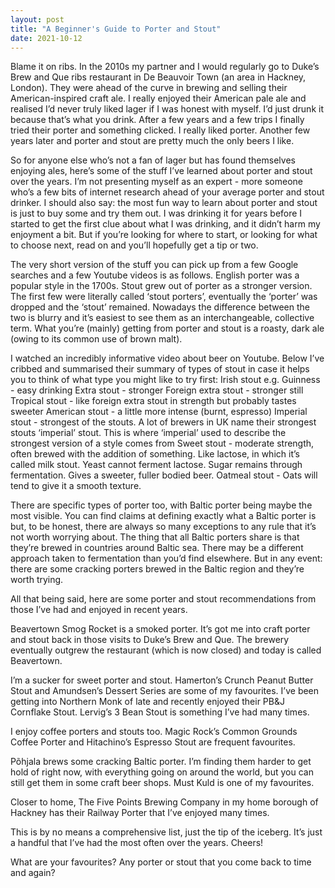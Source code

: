 ```yaml
---
layout: post
title: "A Beginner's Guide to Porter and Stout"
date: 2021-10-12
---
```


Blame it on ribs.
In the 2010s my partner and I would regularly go to Duke’s Brew and Que ribs restaurant in De Beauvoir Town (an area in Hackney, London). They were ahead of the curve in brewing and selling their American-inspired craft ale. I really enjoyed their American pale ale and realised I’d never truly liked lager if I was honest with myself. I’d just drunk it because that’s what you drink. After a few years and a few trips I finally tried their porter and something clicked. I really liked porter. Another few years later and porter and stout are pretty much the only beers I like.

So for anyone else who’s not a fan of lager but has found themselves enjoying ales, here’s some of the stuff I’ve learned about porter and stout over the years. I’m not presenting myself as an expert - more someone who’s a few bits of internet research ahead of your average porter and stout drinker. I should also say: the most fun way to learn about porter and stout is just to buy some and try them out. I was drinking it for years before I started to get the first clue about what I was drinking, and it didn’t harm my enjoyment a bit. But if you’re looking for where to start, or looking for what to choose next, read on and you’ll hopefully get a tip or two.

The very short version of the stuff you can pick up from a few Google searches and a few Youtube videos is as follows. English porter was a popular style in the 1700s. Stout grew out of porter as a stronger version. The first few were literally called ‘stout porters’, eventually the ‘porter’ was dropped and the ‘stout’ remained. Nowadays the difference between the two is blurry and it’s easiest to see them as an interchangeable, collective term. What you’re (mainly) getting from porter and stout is a roasty, dark ale (owing to its common use of brown malt).

I watched an incredibly informative video about beer on Youtube. Below I’ve cribbed and summarised their summary of types of stout in case it helps you to think of what type you might like to try first:
Irish stout e.g. Guinness - easy drinking 
Extra stout - stronger
Foreign extra stout -  stronger still
Tropical stout - like foreign extra stout in strength but probably tastes sweeter
American stout - a little more intense (burnt, espresso)
Imperial stout - strongest of the stouts. A lot of brewers in UK name their strongest stouts ‘imperial’ stout. This is where ‘imperial’ used to describe the strongest version of a style comes from
Sweet stout - moderate strength, often brewed with the addition of something. Like lactose, in which it’s called milk stout. Yeast cannot ferment lactose. Sugar remains through fermentation. Gives a sweeter, fuller bodied beer.
Oatmeal stout - Oats will tend to give it a smooth texture.

There are specific types of porter too, with Baltic porter being maybe the most visible. You can find claims at defining exactly what a Baltic porter is but, to be honest, there are always so many exceptions to any rule that it’s not worth worrying about. The thing that all Baltic porters share is that they’re brewed in countries around Baltic sea. There may be a different approach taken to fermentation than you’d find elsewhere. But in any event: there are some cracking porters brewed in the Baltic region and they’re worth trying.

All that being said, here are some porter and stout recommendations from those I’ve had and enjoyed in recent years.

Beavertown Smog Rocket is a smoked porter. It’s got me into craft porter and stout back in those visits to Duke’s Brew and Que. The brewery eventually outgrew the restaurant (which is now closed) and today is called Beavertown.

I’m a sucker for sweet porter and stout. Hamerton’s Crunch Peanut Butter Stout and Amundsen’s Dessert Series are some of my favourites. I’ve been getting into Northern Monk of late and recently enjoyed their PB&J Cornflake Stout. Lervig’s 3 Bean Stout is something I’ve had many times.

I enjoy coffee porters and stouts too. Magic Rock’s Common Grounds Coffee Porter and Hitachino’s Espresso Stout are frequent favourites. 

Põhjala brews some cracking Baltic porter. I’m finding them harder to get hold of right now, with everything going on around the world, but you can still get them in some craft beer shops. Must Kuld is one of my favourites.

Closer to home, The Five Points Brewing Company in my home borough of Hackney has their Railway Porter that I’ve enjoyed many times.

This is by no means a comprehensive list, just the tip of the iceberg. It’s just a handful that I’ve had the most often over the years. Cheers!

What are your favourites? Any porter or stout that you come back to time and again? 
